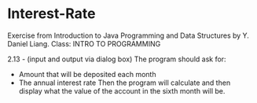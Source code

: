 # Interest-Rate
Exercise from Introduction to Java Programming and Data Structures by Y. Daniel Liang. 
Class: INTRO TO PROGRAMMING 

2.13 - (input and output via dialog box)
The program should ask for:
- Amount that will be deposited each month
- The annual interest rate
Then the program will calculate and then display what the value of the account in the sixth month will be.
